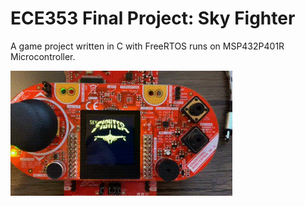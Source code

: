 # ECE353 Final Project: Sky Fighter
A game project written in C with FreeRTOS runs on MSP432P401R Microcontroller.

![demo](Picture2.gif)
